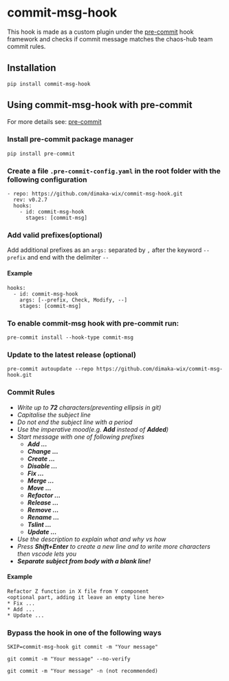 # commit-msg-hook
This hook is made as a custom plugin under the [pre-commit](https://pre-commit.com/) hook framework and checks if commit message matches the chaos-hub team commit rules.

## Installation 
```
pip install commit-msg-hook
```
## Using commit-msg-hook with pre-commit 

For more details see: [pre-commit](https://pre-commit.com/)
### Install pre-commit package manager 
```
pip install pre-commit
```


### Create a file ```.pre-commit-config.yaml``` in the root folder with the following configuration
```
- repo: https://github.com/dimaka-wix/commit-msg-hook.git
  rev: v0.2.7
  hooks:
    - id: commit-msg-hook
      stages: [commit-msg]
```
### Add valid prefixes(optional)
Add additional prefixes as an ```args:``` separated by ```,``` after the keyword ```--prefix```  and end with the delimiter ```--```
#### Example
```
hooks:
  - id: commit-msg-hook
    args: [--prefix, Check, Modify, --]
    stages: [commit-msg]
```
### To enable commit-msg hook with pre-commit run:
```
pre-commit install --hook-type commit-msg
```
### Update to the latest release (optional)
```
pre-commit autoupdate --repo https://github.com/dimaka-wix/commit-msg-hook.git
```
### Commit Rules

* _Write up to **72** characters(preventing ellipsis in git)_
* _Capitalise the subject line_
* _Do not end the subject line with a period_
* _Use the imperative mood(e.g. **Add** instead of **Added**)_
* _Start message with one of following prefixes_
  - _**Add ...**_
  - _**Change ...**_
  - _**Create ...**_
  - _**Disable ...**_
  - _**Fix ...**_
  - _**Merge ...**_
  - _**Move ...**_
  - _**Refactor ...**_
  - _**Release ...**_
  - _**Remove ...**_
  - _**Rename ...**_
  - _**Tslint ...**_
  - _**Update ...**_
* _Use the description to explain what and why vs how_
* _Press **Shift+Enter** to create a new line and to write more characters then vscode lets you_
* _**Separate subject from body with a blank line!**_


#### Example
```
Refactor Z function in X file from Y component
<optional part, adding it leave an empty line here>
* Fix ...
* Add ...
* Update ...
 ```
 ### Bypass the hook in one of the following ways
```SKIP=commit-msg-hook git commit -m "Your message"```

```git commit -m "Your message" --no-verify```

```git commit -m "Your message" -n (not recommended)```

